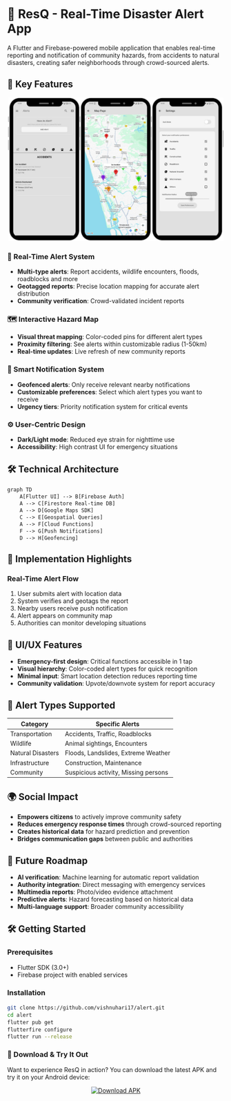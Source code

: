 # 🚨 ResQ - Real-Time Disaster Alert App

A Flutter and Firebase-powered mobile application that enables real-time reporting and notification of community hazards, from accidents to natural disasters, creating safer neighborhoods through crowd-sourced alerts.

## 🌟 Key Features
<p align="center">
  <img src="assets/car1.png" width="500" />
</p>

### 🚨 Real-Time Alert System
- **Multi-type alerts**: Report accidents, wildlife encounters, floods, roadblocks and more
- **Geotagged reports**: Precise location mapping for accurate alert distribution
- **Community verification**: Crowd-validated incident reports


### 🗺️ Interactive Hazard Map
- **Visual threat mapping**: Color-coded pins for different alert types
- **Proximity filtering**: See alerts within customizable radius (1-50km)
- **Real-time updates**: Live refresh of new community reports


### 🔔 Smart Notification System
- **Geofenced alerts**: Only receive relevant nearby notifications
- **Customizable preferences**: Select which alert types you want to receive
- **Urgency tiers**: Priority notification system for critical events


### ⚙️ User-Centric Design
- **Dark/Light mode**: Reduced eye strain for nighttime use
- **Accessibility**: High contrast UI for emergency situations


## 🛠️ Technical Architecture

```mermaid
graph TD
    A[Flutter UI] --> B[Firebase Auth]
    A --> C[Firestore Real-time DB]
    A --> D[Google Maps SDK]
    C --> E[Geospatial Queries]
    A --> F[Cloud Functions]
    F --> G[Push Notifications]
    D --> H[Geofencing]
```

## 🚀 Implementation Highlights

### Real-Time Alert Flow
1. User submits alert with location data
2. System verifies and geotags the report
3. Nearby users receive push notification
4. Alert appears on community map
5. Authorities can monitor developing situations

## 📱 UI/UX Features

- **Emergency-first design**: Critical functions accessible in 1 tap
- **Visual hierarchy**: Color-coded alert types for quick recognition
- **Minimal input**: Smart location detection reduces reporting time
- **Community validation**: Upvote/downvote system for report accuracy

## 🚨 Alert Types Supported

| Category          | Specific Alerts                     |
|-------------------|-------------------------------------|
| Transportation    | Accidents, Traffic, Roadblocks     |
| Wildlife          | Animal sightings, Encounters       |
| Natural Disasters | Floods, Landslides, Extreme Weather|
| Infrastructure    | Construction, Maintenance           |
| Community         | Suspicious activity, Missing persons|


## 🌍 Social Impact

- **Empowers citizens** to actively improve community safety
- **Reduces emergency response times** through crowd-sourced reporting
- **Creates historical data** for hazard prediction and prevention
- **Bridges communication gaps** between public and authorities

## 📅 Future Roadmap

- **AI verification**: Machine learning for automatic report validation
- **Authority integration**: Direct messaging with emergency services
- **Multimedia reports**: Photo/video evidence attachment
- **Predictive alerts**: Hazard forecasting based on historical data
- **Multi-language support**: Broader community accessibility

## 🛠️ Getting Started

### Prerequisites
- Flutter SDK (3.0+)
- Firebase project with enabled services

### Installation
```bash
git clone https://github.com/vishnuhari17/alert.git
cd alert
flutter pub get
flutterfire configure
flutter run --release
```

### 📲 Download & Try It Out

Want to experience ResQ in action?
You can download the latest APK and try it on your Android device:

<p align="center"> <a href="https://github.com/SandraMariyaGeorge/citizenAlertApp/releases/download/v3/app-release.apk"> <img src="https://img.shields.io/badge/Download%20APK-ResQ-blue?style=for-the-badge&logo=android" alt="Download APK"/> </a> </p>